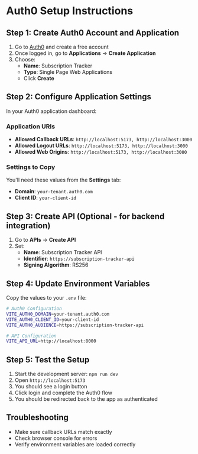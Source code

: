 # Auth0 Setup Instructions

## Step 1: Create Auth0 Account and Application

1. Go to [Auth0](https://auth0.com) and create a free account
2. Once logged in, go to **Applications** → **Create Application**
3. Choose:
   - **Name**: Subscription Tracker
   - **Type**: Single Page Web Applications
   - Click **Create**

## Step 2: Configure Application Settings

In your Auth0 application dashboard:

### Application URIs
- **Allowed Callback URLs**: `http://localhost:5173, http://localhost:3000`
- **Allowed Logout URLs**: `http://localhost:5173, http://localhost:3000`
- **Allowed Web Origins**: `http://localhost:5173, http://localhost:3000`

### Settings to Copy
You'll need these values from the **Settings** tab:
- **Domain**: `your-tenant.auth0.com`
- **Client ID**: `your-client-id`

## Step 3: Create API (Optional - for backend integration)

1. Go to **APIs** → **Create API**
2. Set:
   - **Name**: Subscription Tracker API
   - **Identifier**: `https://subscription-tracker-api`
   - **Signing Algorithm**: RS256

## Step 4: Update Environment Variables

Copy the values to your `.env` file:

```bash
# Auth0 Configuration
VITE_AUTH0_DOMAIN=your-tenant.auth0.com
VITE_AUTH0_CLIENT_ID=your-client-id
VITE_AUTH0_AUDIENCE=https://subscription-tracker-api

# API Configuration
VITE_API_URL=http://localhost:8000
```

## Step 5: Test the Setup

1. Start the development server: `npm run dev`
2. Open `http://localhost:5173`
3. You should see a login button
4. Click login and complete the Auth0 flow
5. You should be redirected back to the app as authenticated

## Troubleshooting

- Make sure callback URLs match exactly
- Check browser console for errors
- Verify environment variables are loaded correctly